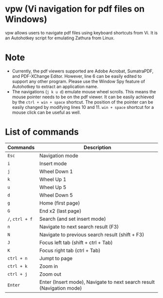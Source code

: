 # vpw (Vi navigation for pdf files on Windows)
vpw allows users to navigate pdf files using keyboard shortcuts from Vi.
It is an Autohotkey script for emulating Zathura from Linux. 

# Note
- Currently, the pdf viewers supported are Adobe Acrobat, SumatraPDF, and PDF-XChange Editor. However, line 6 can be easily edited to support any other program. Please use the Window Spy feature of Autohotkey to extract an application name.
- The navigations (`j k u d`) emulate mouse wheel scrolls. This means the mouse pointer needs to be on the pdf viewer. It can be easily achieved by the `ctrl + win + space` shortcut. The position of the pointer can be easily changed by modifying lines 10 and 11. `win + space` shortcut for a mouse click can be useful as well.
# List of commands
| Commands | Description |
| --------  | ----------|
| `Esc` | Navigation mode
| `i` | Insert mode
| `j` | Wheel Down 1
| `k` | Wheel Up 1
| `u` | Wheel Up 5
| `d` | Wheel Down 5
| `g` | Home (first page)
| `G` | End x2 (last page)
| `/`, `ctrl + f` | Search (and set insert mode)
| `n` | Navigate to next search result (F3)
| `N` | Navigate to previous search result (shift + F3)
| `J` | Focus left tab (shift + ctrl + Tab)
| `K` | Focus right tab (ctrl + Tab)
| `ctrl + n` | Jumpt to page
| `ctrl + k` | Zoom in
| `ctrl + j` | Zoom out
| `Enter` | Enter (Insert mode), Navigate to next search result (Navigation mode)
